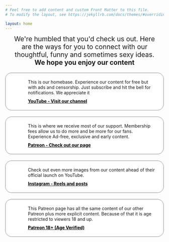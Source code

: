 ```yaml
---
# Feel free to add content and custom Front Matter to this file.
# To modify the layout, see https://jekyllrb.com/docs/themes/#overriding-theme-defaults

layout: home
---
```


<style>
    #description {
       margin-bottom: 20px;
       padding: 0px 10px; 
       font-size: 1.5em;
    }

    #description h3{
        text-align: center;
    }

    main {
       font-family: Arial, Helvetica, sans-serif;
    }

    .salesbox {
        margin-top: 20px;
        border: 1px solid gray;
        border-radius: 20px;
        display: flex;
        margin-bottom: 20px;
        background: rgba(255,255,255, .7);
    }

    .salesbox .logo {
        flex: 1;
        border-radius: 20px;
        margin-right: 10px;
        aspect-ratio: 1/1;
        background-position: center center;
        background-size: contain;
        background-repeat: no-repeat;
        content-visibility: hidden;
    }

    .salesbox .info {
        flex: 10;
        padding: 20px;
    }
    .salesbox .description {
        font-size: 1em;
        padding-bottom: 10px;
    }
    .salesbox .link {
    }
    .salesbox .link a {
        color: black;
        font-weight: bold;
    }

    #youtube .logo {
        background-image: url('/assets/img/youtube-cap.png');
    }
    #patreon .logo {
        background-image: url('/assets/img/patreon-cap.png');
    }

    #patreon18 .logo {
        background-image: url('/assets/img/patreon18-cap.png');
        background-position: center center;
        background-size: contain;
        background-repeat: no-repeat;
        content-visibility: hidden;
    }
    #instagram .logo {
        background-image: url('/assets/img/instagram-cap.png');
        background-position: center center;
        background-size: contain;
        background-repeat: no-repeat;
        content-visibility: hidden;
    }

</style>

<div id="description">
    <div style="text-align: center">
    We're humbled that you'd check us out. Here are the ways for you to connect with our thoughtful, funny and sometimes sexy ideas. 
    </div>
    <div style="text-align: center">
    <b>We hope you enjoy our content</b>
    </div>
</div>
<div id="youtube" class="salesbox">
    <div class="logo">YouTube Logo</div>
    <div class="info">
        <div class="description">This is our homebase. Experience our content for free but with ads and censorship. Just subscribe and hit the bell for notifications. We appreciate it</div>
        <div class="link"><a href="https://bit.ly/MeasuredResponseYouTube">YouTube - Visit our channel</a></div>
    </div>
</div>
<div id="patreon" class="salesbox">
    <div class="logo">Patreon Logo</div>
    <div class="info">
        <div class="description">This is where we receive most of our support. Membership fees allow us to do more and be more for our fans. Experience Ad-free, exclusive and early content.</div>
        <div class="link"><a href="https://bit.ly/measuredresponsepatreon">Patreon - Check out our page</a></div>
    </div>
</div>
<div id="instagram" class="salesbox">
    <div class="logo">Instagram Logo</div>
    <div class="info">
        <div class="description">Check out even more images from our content ahead of their official launch on YouTube.</div>
        <div class="link"><a href="https://bit.ly/measuredreponseinstagram">Instagram - Reels and posts</a></div>
    </div>
</div>
<div id="patreon18" class="salesbox">
    <div class="logo">Patreon 18+ Logo</div>
    <div class="info">
        <div class="description">This Patreon page has all the same content of our other Patreon plus more explicit content. Because of that it is age restricted to viewers 18 and up.</div>
        <div class="link"><a href="https://bit.ly/MeasuredResponseAIv18">Patreon 18+ (Age Verified)</a></div>
    </div>
</div>